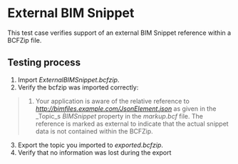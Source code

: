 # External BIM Snippet

This test case verifies support of an external BIM Snippet reference within a BCFZip file.

## Testing process

1. Import _ExternalBIMSnippet.bcfzip_.
2. Verify the bcfzip was imported correctly:
> 1. Your application is aware of the relative reference to _http://bimfiles.example.com/JsonElement.json_ as given in the _Topic_s _BIMSnippet_ property in the _markup.bcf_ file. The reference is marked as external to indicate that the actual snippet data is not contained within the BCFZip.
3. Export the topic you imported to _exported.bcfzip_.
4. Verify that no information was lost during the export